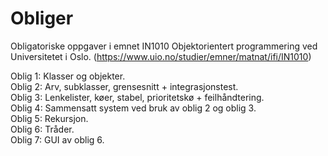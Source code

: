 # Obliger
Obligatoriske oppgaver i emnet IN1010 Objektorientert programmering ved Universitetet i Oslo. (https://www.uio.no/studier/emner/matnat/ifi/IN1010)

Oblig 1: Klasser og objekter.  
Oblig 2: Arv, subklasser, grensesnitt + integrasjonstest.  
Oblig 3: Lenkelister, køer, stabel, prioritetskø + feilhåndtering.  
Oblig 4: Sammensatt system ved bruk av oblig 2 og oblig 3.  
Oblig 5: Rekursjon.  
Oblig 6: Tråder.  
Oblig 7: GUI av oblig 6.

